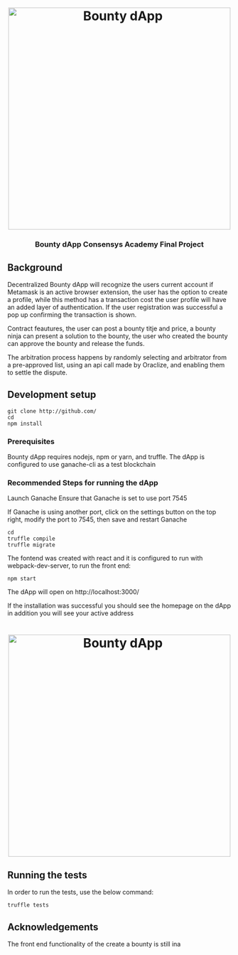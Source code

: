 <h1 align="center">
	<img
		width="500"
		alt="Bounty dApp"
		src="https://gallery.mailchimp.com/fee238bfe84b47c290a863338/images/aae86589-a5eb-451a-a87c-dc2ccf6f6bd6.png">
</h1>

<h3 align="center">
	Bounty dApp Consensys Academy Final Project
</h3>

## Background

Decentralized Bounty dApp will recognize the users current account if Metamask is an active browser extension, the user has the option to create a profile, while this method has a transaction cost the user profile will have an added layer of authentication. If the user registration was successful a pop up confirming the transaction is shown. 

Contract feautures, the user can post a bounty titje and price, a bounty ninja can present a solution to the bounty, the user who created the bounty can approve the bounty and release the funds.


The arbitration process happens by randomly selecting and arbitrator from a pre-approved list, using an api call made by Oraclize, and enabling them to settle the dispute.

## Development setup

```
git clone http://github.com/
cd 
npm install
```
### Prerequisites

Bounty dApp requires nodejs, npm or yarn, and truffle. The dApp is configured to use ganache-cli as a test blockchain

### Recommended Steps for running the dApp

Launch Ganache
Ensure that Ganache is set to use port 7545

If Ganache is using another port, click on the settings button on the top right, modify the port to 7545, then save and restart Ganache


```
cd 
truffle compile
truffle migrate
```

The fontend was created with react and it is configured to run with webpack-dev-server, to run the front end:

```
npm start

```

The dApp will open on http://localhost:3000/

If the installation was successful you should see the homepage on the dApp in addition you will see your active address

<h1 align="center">
	<img
		width="500"
		alt="Bounty dApp"
		src="https://gallery.mailchimp.com/fee238bfe84b47c290a863338/images/5fd2a0f9-5f10-43f3-a325-83115f8b00e1.png">
</h1>


## Running the tests

In order to run the tests, use the below command:

```
truffle tests
```

## Acknowledgements
The front end functionality of the create a bounty is still ina